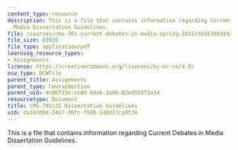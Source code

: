 ```yaml
---
content_type: resource
description: This is a file that contains information regarding Current Debates in
  Media Dissertation Guidelines.
file: /courses/cms-701-current-debates-in-media-spring-2015/da163d6d24a736fcf998146d37ca9f34_MITCMS_701S15_Dissrtation.pdf
file_size: 83920
file_type: application/pdf
learning_resource_types:
- Assignments
license: https://creativecommons.org/licenses/by-nc-sa/4.0/
ocw_type: OCWFile
parent_title: Assignments
parent_type: CourseSection
parent_uid: 4c06733e-ec6d-0da6-3a86-82ed555f2a34
resourcetype: Document
title: CMS.701s15 Dissertation Guidelines
uid: da163d6d-24a7-36fc-f998-146d37ca9f34
---
```

This is a file that contains information regarding Current Debates in Media Dissertation Guidelines.